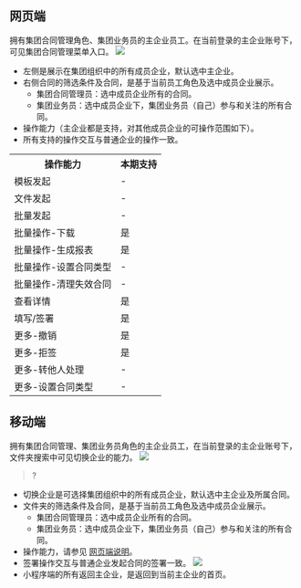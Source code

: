 [](id:web)
## 网页端
拥有集团合同管理角色、集团业务员的主企业员工。在当前登录的主企业账号下，可见集团合同管理菜单入口。
![](https://qcloudimg.tencent-cloud.cn/raw/51efb0e0f18b5a5a2ce353d1619f3e67.png)
<dx-alert infotype="explain" title="">
- 左侧是展示在集团组织中的所有成员企业，默认选中主企业。
- 右侧合同的筛选条件及合同，是基于当前员工角色及选中成员企业展示。
  - 集团合同管理员：选中成员企业所有的合同。
  - 集团业务员：选中成员企业下，集团业务员（自己）参与和关注的所有合同。
- 操作能力（主企业都是支持，对其他成员企业的可操作范围如下）。
- 所有支持的操作交互与普通企业的操作一致。
<table>
   <tr>
      <th width="0%" >操作能力</td>
      <th width="0%" >本期支持</td>
   </tr>
   <tr>
      <td>模板发起</td>
      <td>-</td>
   </tr>
   <tr>
      <td>文件发起</td>
      <td>-</td>
   </tr>
   <tr>
      <td>批量发起</td>
      <td>-</td>
   </tr>
   <tr>
      <td>批量操作-下载</td>
      <td>是</td>
   </tr>
   <tr>
      <td>批量操作-生成报表</td>
      <td>是</td>
   </tr>
   <tr>
      <td>批量操作-设置合同类型	</td>
      <td>-</td>
   </tr>
   <tr>
      <td>批量操作-清理失效合同	</td>
      <td>-</td>
   </tr>
   <tr>
      <td>查看详情</td>
      <td>是</td>
   </tr>
   <tr>
      <td>填写/签署</td>
      <td>是</td>
   </tr>
   <tr>
      <td>更多-撤销</td>
      <td>是</td>
   </tr>
   <tr>
      <td>更多-拒签</td>
      <td>是</td>
   </tr>
   <tr>
      <td>更多-转他人处理</td>
      <td>-</td>
   </tr>
   <tr>
      <td>更多-设置合同类型	</td>
      <td>-</td>
   </tr>
</table>	
</dx-alert>


## 移动端
拥有集团合同管理、集团业务员角色的主企业员工，在当前登录的主企业账号下，文件夹搜索中可见切换企业的能力。
![](https://qcloudimg.tencent-cloud.cn/raw/ea7c0db49a29b5f122ddae91097396d6.png)
>?
- 切换企业是可选择集团组织中的所有成员企业，默认选中主企业及所属合同。
- 文件夹的筛选条件及合同，是基于当前员工角色及选中成员企业展示。
    - 集团合同管理员：选中成员企业所有的合同。
    - 集团业务员：选中成员企业下，集团业务员（自己）参与和关注的所有合同。
- 操作能力，请参见 [网页端说明](#web)。
- 签署操作交互与普通企业发起合同的签署一致。
![](https://qcloudimg.tencent-cloud.cn/raw/9fc8113363bd79a6f80f90518604faf9.png)
- 小程序端的所有返回主企业，是返回到当前主企业的首页。
